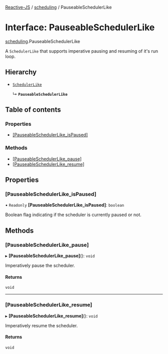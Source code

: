 [Reactive-JS](../README.md) / [scheduling](../modules/scheduling.md) / PauseableSchedulerLike

# Interface: PauseableSchedulerLike

[scheduling](../modules/scheduling.md).PauseableSchedulerLike

A `SchedulerLike` that supports imperative pausing and resuming
of it's run loop.

## Hierarchy

- [`SchedulerLike`](scheduling.SchedulerLike.md)

  ↳ **`PauseableSchedulerLike`**

## Table of contents

### Properties

- [[PauseableSchedulerLike\_isPaused]](scheduling.PauseableSchedulerLike.md#[pauseableschedulerlike_ispaused])

### Methods

- [[PauseableSchedulerLike\_pause]](scheduling.PauseableSchedulerLike.md#[pauseableschedulerlike_pause])
- [[PauseableSchedulerLike\_resume]](scheduling.PauseableSchedulerLike.md#[pauseableschedulerlike_resume])

## Properties

### [PauseableSchedulerLike\_isPaused]

• `Readonly` **[PauseableSchedulerLike\_isPaused]**: `boolean`

Boolean flag indicating if the scheduler is currently paused or not.

## Methods

### [PauseableSchedulerLike\_pause]

▸ **[PauseableSchedulerLike_pause]**(): `void`

Imperatively pause the scheduler.

#### Returns

`void`

___

### [PauseableSchedulerLike\_resume]

▸ **[PauseableSchedulerLike_resume]**(): `void`

Imperatively resume the scheduler.

#### Returns

`void`
